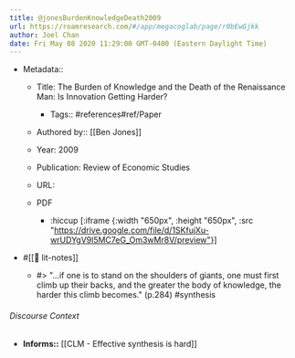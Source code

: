 ```yaml
---
title: @jonesBurdenKnowledgeDeath2009
url: https://roamresearch.com/#/app/megacoglab/page/r0bEwGjkk
author: Joel Chan
date: Fri May 08 2020 11:29:00 GMT-0400 (Eastern Daylight Time)
---
```


- Metadata::

    - Title: The Burden of Knowledge and the Death of the Renaissance Man: Is Innovation Getting Harder?

        - Tags:: #references#ref/Paper

    - Authored by::  [[Ben Jones]]

    - Year: 2009

    - Publication: Review of Economic Studies

    - URL:

    - PDF

        - :hiccup [:iframe {:width "650px", :height "650px", :src "https://drive.google.com/file/d/1SKfujXu-wrUDYgV9l5MC7eG_Om3wMr8V/preview"}]
- #[[📝 lit-notes]]

    - #> "...if one is to stand on the shoulders of giants, one must first climb up their backs, and the greater the body of knowledge, the harder this climb becomes."  (p.284) #synthesis

###### Discourse Context

- **Informs::** [[CLM - Effective synthesis is hard]]
